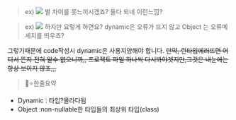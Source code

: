 

> ex)
![](https://velog.velcdn.com/images/hee462/post/70099821-418f-4ea7-83cf-e6260a141f6a/image.png)
별 차이를 못느끼시겠죠? 둘다 되네 이런느낌?

>ex)
![](https://velog.velcdn.com/images/hee462/post/3759e8c9-f5ac-40cd-8a1d-36763787a8b9/image.png)
하지만 요렇게 하면요?
dynamic은 오류가 뜨지 않고 Object 는 오류메세지를 띄우죠?

그렇기때문에 code작성시 dynamic은 사용지양해야 합니다.
~~만약, 런타입에러뜨면 어디서 뜬지 전혀 알수 없으니까,, 프로젝트 파일 하나씩 다시봐야겟지만,그것은 내눈에는 항상 보이지 않죠,,,~~

> ⭐️한줄요약
- Dynamic : 타입?몰라다됨
- Object :non-nullable한 타입들의 최상위 타입(class)

